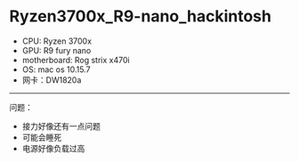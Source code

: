 # Ryzen3700x_R9-nano_hackintosh
- CPU: Ryzen 3700x
- GPU: R9 fury nano
- motherboard: Rog strix x470i
- OS: mac os 10.15.7
- 网卡：DW1820a
---
问题：
- 接力好像还有一点问题
- 可能会睡死
- 电源好像负载过高
